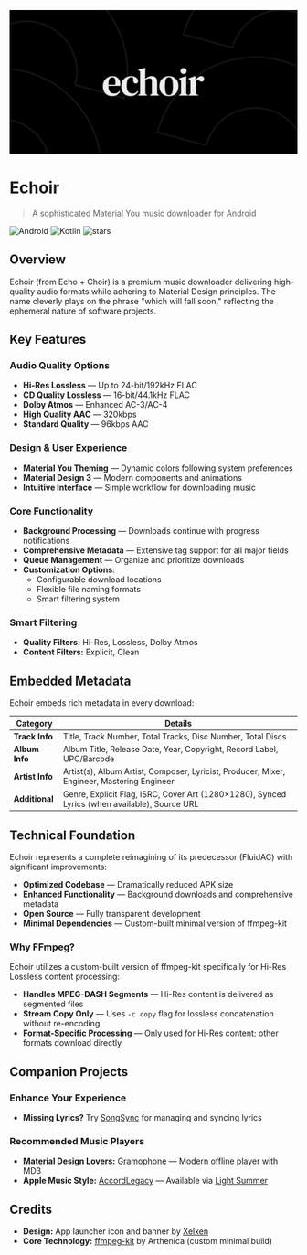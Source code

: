 ![Echoir Banner](.github/assets/banner.png)

# Echoir

> A sophisticated Material You music downloader for Android

![Android](https://ziadoua.github.io/m3-Markdown-Badges/badges/Android/android2.svg)
![Kotlin](https://ziadoua.github.io/m3-Markdown-Badges/badges/Kotlin/kotlin2.svg)
![stars](https://m3-markdown-badges.vercel.app/stars/10/3/imjyotiraditya/echoirx)

## Overview

Echoir (from Echo + Choir) is a premium music downloader delivering high-quality audio formats while adhering to Material Design principles. The name cleverly plays on the phrase "which will fall soon," reflecting the ephemeral nature of software projects.

## Key Features

### Audio Quality Options
- **Hi-Res Lossless** — Up to 24-bit/192kHz FLAC
- **CD Quality Lossless** — 16-bit/44.1kHz FLAC
- **Dolby Atmos** — Enhanced AC-3/AC-4
- **High Quality AAC** — 320kbps
- **Standard Quality** — 96kbps AAC

### Design & User Experience
- **Material You Theming** — Dynamic colors following system preferences
- **Material Design 3** — Modern components and animations
- **Intuitive Interface** — Simple workflow for downloading music

### Core Functionality
- **Background Processing** — Downloads continue with progress notifications
- **Comprehensive Metadata** — Extensive tag support for all major fields
- **Queue Management** — Organize and prioritize downloads
- **Customization Options**:
  - Configurable download locations
  - Flexible file naming formats
  - Smart filtering system

### Smart Filtering
- **Quality Filters:** Hi-Res, Lossless, Dolby Atmos
- **Content Filters:** Explicit, Clean

## Embedded Metadata

Echoir embeds rich metadata in every download:

| Category | Details |
|----------|---------|
| **Track Info** | Title, Track Number, Total Tracks, Disc Number, Total Discs |
| **Album Info** | Album Title, Release Date, Year, Copyright, Record Label, UPC/Barcode |
| **Artist Info** | Artist(s), Album Artist, Composer, Lyricist, Producer, Mixer, Engineer, Mastering Engineer |
| **Additional** | Genre, Explicit Flag, ISRC, Cover Art (1280×1280), Synced Lyrics (when available), Source URL |

## Technical Foundation

Echoir represents a complete reimagining of its predecessor (FluidAC) with significant improvements:

- **Optimized Codebase** — Dramatically reduced APK size
- **Enhanced Functionality** — Background downloads and comprehensive metadata
- **Open Source** — Fully transparent development
- **Minimal Dependencies** — Custom-built minimal version of ffmpeg-kit

### Why FFmpeg?

Echoir utilizes a custom-built version of ffmpeg-kit specifically for Hi-Res Lossless content processing:

- **Handles MPEG-DASH Segments** — Hi-Res content is delivered as segmented files
- **Stream Copy Only** — Uses `-c copy` flag for lossless concatenation without re-encoding
- **Format-Specific Processing** — Only used for Hi-Res content; other formats download directly

## Companion Projects

### Enhance Your Experience

- **Missing Lyrics?** Try [SongSync](https://github.com/Lambada10/SongSync/releases/latest) for managing and syncing lyrics

### Recommended Music Players

- **Material Design Lovers:** [Gramophone](https://github.com/AkaneTan/Gramophone) — Modern offline player with MD3
- **Apple Music Style:** [AccordLegacy](https://github.com/FoedusProgramme/AccordLegacy) — Available via [Light Summer](https://t.me/light_summer)

## Credits

- **Design:** App launcher icon and banner by [Xelxen](https://github.com/Xelxen)
- **Core Technology:** [ffmpeg-kit](https://github.com/arthenica/ffmpeg-kit) by Arthenica (custom minimal build)
